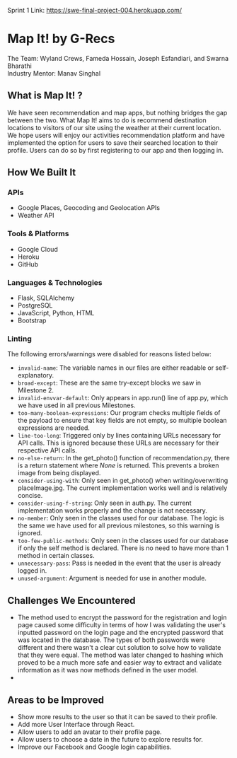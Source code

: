 Sprint 1 Link: https://swe-final-project-004.herokuapp.com/
# Map It! by G-Recs
The Team: Wyland Crews, Fameda Hossain, Joseph Esfandiari, and Swarna Bharathi<br>
Industry Mentor: Manav Singhal
## What is Map It! ?
We have seen recommendation and map apps, but nothing bridges the gap between the two. What Map It! aims to do is recommend destination locations to visitors of our site using the weather at their current location. We hope users will enjoy our activities recommendation platform and have implemented the option for users to save their searched location to their profile. Users can do so by first registering to our app and then logging in.
## How We Built It
### APIs
- Google Places, Geocoding and Geolocation APIs
- Weather API
### Tools & Platforms
- Google Cloud
- Heroku
- GitHub
### Languages & Technologies
- Flask, SQLAlchemy
- PostgreSQL
- JavaScript, Python, HTML
- Bootstrap
### Linting
The following errors/warnings were disabled for reasons listed below:
- ```invalid-name```: The variable names in our files are either readable or self-explanatory.
- ```broad-except```: These are the same try-except blocks we saw in Milestone 2.
- ```invalid-envvar-default```: Only appears in app.run() line of app.py, which we have used in all previous Milestones.
- ```too-many-boolean-expressions```: Our program checks multiple fields of the payload to ensure that key fields are not empty, so multiple boolean expressions are needed.
- ```line-too-long```: Triggered only by lines containing URLs necessary for API calls. This is ignored because these URLs are necessary for their respective API calls.
- ```no-else-return```: In the get_photo() function of recommendation.py, there is a return statement where *None* is returned. This prevents a broken image from being displayed.
- ```consider-using-with```: Only seen in get_photo() when writing/overwriting placeImage.jpg. The current implementation works well and is relatively concise.
- ```consider-using-f-string```: Only seen in auth.py. The current implementation works properly and the change is not necessary.
- ```no-member```: Only seen in the classes used for our database. The logic is the same we have used for all previous milestones, so this warning is ignored.
- ```too-few-public-methods```: Only seen in the classes used for our database if only the self method is declared. There is no need to have more than 1 method in certain classes.
- ```unnecessary-pass```: Pass is needed in the event that the user is already logged in.
- ```unused-argument```: Argument is needed for use in another module.
## Challenges We Encountered
- The method used to encrypt the password for the registration and login page caused some difficulty in terms of how I was validating the user's inputted password on the login page and the encrypted password that was located in the database. The types of both passwords were different and there wasn't a clear cut solution to solve how to validate that they were equal. The method was later changed to hashing which proved to be a much more safe and easier way to extract and validate information as it was now methods defined in the user model.
- 
## Areas to be Improved
- Show more results to the user so that it can be saved to their profile. 
- Add more User Interface through React.
- Allow users to add an avatar to their profile page.
- Allow users to choose a date in the future to explore results for.
- Improve our Facebook and Google login capabilities.

